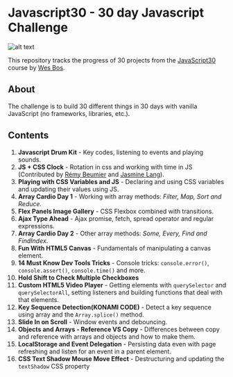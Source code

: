 # Javascript30 - 30 day Javascript Challenge

![alt text](https://camo.githubusercontent.com/13a16597bc17b350b043e30ab701082fc276d3c4/68747470733a2f2f6a61766173637269707433302e636f6d2f696d616765732f4a53332d736f6369616c2d73686172652e706e67 "JS30")

This repository tracks the progress of 30 projects from the [JavaScript30](https://javascript30.com) course by [Wes Bos](https://github.com/wesbos).

## About
The challenge is to build 30 different things in 30 days with vanilla JavaScript (no frameworks, libraries, etc.).

## Contents
1. **Javascript Drum Kit** - Key codes, listening to events and playing sounds.
2. **JS + CSS Clock** - Rotation in css and working with time in JS (Contributed by [Rémy Beumier](https://github.com/beumsk) and [Jasmine Lang](https://github.com/jlangdesign)).
3. **Playing with CSS Variables and JS** - Declaring and using CSS variables and updating their values using JS.
4. **Array Cardio Day 1** - Working with array methods: *Filter, Map, Sort and Reduce*.
5. **Flex Panels Image Gallery** - CSS Flexbox combined with transitions.
6. **Ajax Type Ahead** - Ajax promise, fetch, spread operator and regular expressions.
7. **Array Cardio Day 2** - Other array methods: *Some, Every, Find and FindIndex*.
8. **Fun With HTML5 Canvas** - Fundamentals of manipulating a canvas element.
9. **14 Must Know Dev Tools Tricks** - Console tricks: `console.error()`, `console.assert()`, `console.time()` and more.
10. **Hold Shift to Check Multiple Checkboxes**
11. **Custom HTML5 Video Player** - Getting elements with `querySelector` and `querySelectorAll`, setting listeners and building functions that deal with that elements.
12. **Key Sequence Detection(KONAMI CODE)** - Detect a key sequence using array and the `Array.splice()` method.
13. **Slide In on Scroll** - Window events and debouncing.
14. **Objects and Arrays - Reference VS Copy** - Differences between copy and reference with arrays and objects and how to make them.
15. **LocalStorage and Event Delegation** - Persisting data even with page refreshing and listen for an event in a parent element.
16. **CSS Text Shadow Mouse Move Effect** - Destructuring and updating the `textShadow` CSS property